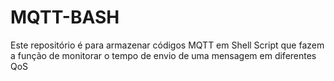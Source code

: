 # MQTT-BASH
Este repositório é para armazenar códigos MQTT em Shell Script que fazem a função de monitorar o tempo de envio de uma mensagem em diferentes QoS
